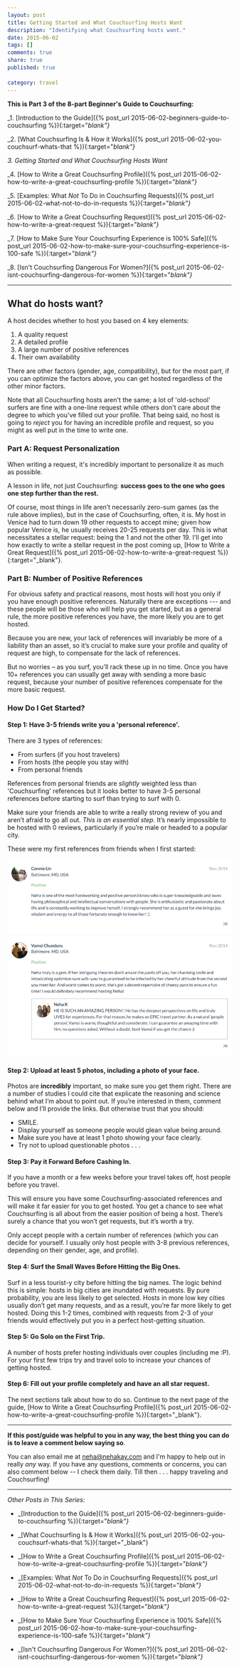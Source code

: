 ```yaml
---
layout: post
title: Getting Started and What Couchsurfing Hosts Want
description: "Identifying what Couchsurfing hosts want."
date: 2015-06-02
tags: []
comments: true
share: true
published: true

category: travel
---
```


__This is Part 3 of the 8-part Beginner's Guide to Couchsurfing:__

_1. [Introduction to the Guide]({% post_url 2015-06-02-beginners-guide-to-couchsurfing %}){:target="_blank"}_

_2. [What Couchsurfing Is & How it Works]({% post_url 2015-06-02-you-couchsurf-whats-that %}){:target="_blank"}_

_3. Getting Started and What Couchsurfing Hosts Want_

_4. [How to Write a Great Couchsurfing Profile]({% post_url 2015-06-02-how-to-write-a-great-couchsurfing-profile %}){:target="_blank"}_

_5. [Examples: What *Not* To Do in Couchsurfing Requests]({% post_url 2015-06-02-what-not-to-do-in-requests %}){:target="_blank"}_

_6. [How to Write a Great Couchsurfing Request]({% post_url 2015-06-02-how-to-write-a-great-request %}){:target="_blank"}_

_7. [How to Make Sure Your Couchsurfing Experience is 100% Safe]({% post_url 2015-06-02-how-to-make-sure-your-couchsurfing-experience-is-100-safe %}){:target="_blank"}_

_8. [Isn't Couchsurfing Dangerous For Women?]({% post_url 2015-06-02-isnt-couchsurfing-dangerous-for-women %}){:target="_blank"}_

-----

## What do hosts want?

A host decides whether to host you based on 4 key elements: 
1. A quality request
2. A detailed profile
3. A large number of positive references
4. Their own availability

There are other factors (gender, age, compatibility), but for the most part, if you can optimize the factors above, you can get hosted regardless of the other minor factors.

Note that all Couchsurfing hosts aren't the same; a lot of 'old-school' surfers are fine with a one-line request while others don't care about the degree to which you've filled out your profile. That being said, no host is going to _reject_ you for having an incredible profile and request, so you might as well put in the time to write one.

### Part A: Request Personalization 

When writing a request, it's incredibly important to personalize it as much as possible. 

A lesson in life, not just Couchsurfing: __success goes to the one who goes one step further than the rest.__

Of course, most things in life aren’t necessarily zero-sum games (as the rule above implies), but in the case of Couchsurfing, often, it is. My host in Venice had to turn down 19 other requests to accept mine; given how popular Venice is, he usually receives 20-25 requests per day. This is what necessitates a stellar request: being the 1 and not the other 19. I'll get into how exactly to write a stellar request in the post coming up, [How to Write a Great Request]({% post_url 2015-06-02-how-to-write-a-great-request %}){:target="_blank"}.

### Part B: Number of Positive References

For obvious safety and practical reasons, most hosts will host you only if you have enough positive references. Naturally there are exceptions --- and these people will be those who will help you get started, but as a general rule, the more positive references you have, the more likely you are to get hosted. 

Because you are new, your lack of references will invariably be more of a liability than an asset, so it’s crucial to make sure your profile and quality of request are high, to compensate for the lack of references.

But no worries – as you surf, you’ll rack these up in no time. Once you have 10+ references you can usually get away with sending a more basic request, because your number of positive references compensate for the more basic request. 

### How Do I Get Started?

#### Step 1: Have 3-5 friends write you a 'personal reference'.

There are 3 types of references:

* From surfers (if you host travelers)
* From hosts (the people you stay with)
* From personal friends

References from personal friends are _slightly_ weighted less than 'Couchsurfing' references but it looks better to have 3-5 personal references before starting to surf than trying to surf with 0. 

Make sure your friends are able to write a really strong review of you and aren’t afraid to go all out. _This is an essential step._ It’s nearly impossible to be hosted with 0 reviews, particularly if you’re male or headed to a popular city.

These were my first references from friends when I first started:

<p align="center">
  <img src="/images/cs-personal-references.png">
</p>

#### Step 2: Upload at least 5 photos, including a photo of your face.

Photos are __incredibly__ important, so make sure you get them right. There are a number of studies I could cite that explicate the reasoning and science behind what I’m about to point out. If you’re interested in them, comment below and I’ll provide the links. But otherwise trust that you should:

- SMILE.
- Display yourself as someone people would glean value being around.
- Make sure you have at least 1 photo showing your face clearly.
- Try not to upload questionable photos . . . 

#### Step 3: Pay it Forward Before Cashing In.

If you have a month or a few weeks before your travel takes off, host people before you travel.

This will ensure you have some Couchsurfing-associated references and will make it far easier for you to get hosted. You get a chance to see what Couchsurfing is all about from the easier position of being a host. There’s surely a chance that you won’t get requests, but it’s worth a try. 

Only accept people with a certain number of references (which you can decide for yourself. I usually only host people with 3-8 previous references, depending on their gender, age, and profile).

#### Step 4: Surf the Small Waves Before Hitting the Big Ones.

Surf in a less tourist-y city before hitting the big names. The logic behind this is simple: hosts in big cities are inundated with requests. By pure probability, you are less likely to get selected. Hosts in more low key cities usually don’t get many requests, and as a result, you’re far more likely to get hosted. Doing this 1-2 times, combined with requests from 2-3 of your friends would effectively put you in a perfect host-getting situation.

#### Step 5: Go Solo on the First Trip.
A number of hosts prefer hosting individuals over couples (including me :P). For your first few trips try and travel solo to increase your chances of getting hosted.

#### Step 6: Fill out your profile completely and have an all star request.

The next sections talk about how to do so. Continue to the next page of the guide, [How to Write a Great Couchsurfing Profile]({% post_url 2015-06-02-how-to-write-a-great-couchsurfing-profile %}){:target="_blank"}.

------

__If this post/guide was helpful to you in any way, the best thing you can do is to leave a comment below saying so__. 

You can also email me at [neha@nehakay.com](mailto:neha@nehakay.com) and I'm happy to help out in really _any_ way. If you have any questions, comments or concerns, you can also comment below -- I check them daily. Till then . . . happy traveling and Couchsurfing!

------

_Other Posts in This Series:_

* _[Introduction to the Guide]({% post_url 2015-06-02-beginners-guide-to-couchsurfing %}){:target="_blank"}_

*  _[What Couchsurfing Is & How it Works]({% post_url 2015-06-02-you-couchsurf-whats-that %}){:target="_blank"}

* _[How to Write a Great Couchsurfing Profile]({% post_url 2015-06-02-how-to-write-a-great-couchsurfing-profile %}){:target="_blank"}_

* _[Examples: What *Not* To Do in Couchsurfing Requests]({% post_url 2015-06-02-what-not-to-do-in-requests %}){:target="_blank"}_

* _[How to Write a Great Couchsurfing Request]({% post_url 2015-06-02-how-to-write-a-great-request %}){:target="_blank"}_

* _[How to Make Sure Your Couchsurfing Experience is 100% Safe]({% post_url 2015-06-02-how-to-make-sure-your-couchsurfing-experience-is-100-safe %}){:target="_blank"}_

* _[Isn't Couchsurfing Dangerous For Women?]({% post_url 2015-06-02-isnt-couchsurfing-dangerous-for-women %}){:target="_blank"}_
